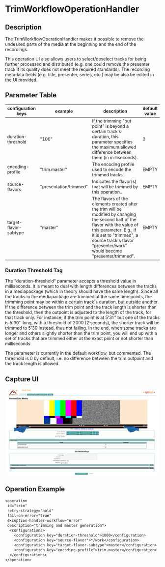 # TrimWorkflowOperationHandler

## Description

The TrimWorkflowOperationHandler makes it possible to remove the undesired parts of the media at the beginning and the
end of the recordings.

This operation UI also allows users to select/deselect tracks for being further processed and distributed (e.g. one
could remove the presenter track if its quality does not meet the required standards). The recording metadata fields
(e.g. title, presenter, series, etc.) may be also be edited in the UI provided.

## Parameter Table

|configuration keys|example|description|default value|
|------------------|-------|-----------|-------------|
|duration-threshold	|"100"	|If the trimming "out point" is beyond a certain track's duration, this parameter specifies the maximum allowed difference between them (in milliseconds).|0|
|encoding-profile	|"trim.master"	|The encoding profile used to encode the trimmed tracks.	|EMPTY|
|source-flavors |"presentation/trimmed" |Indicates the flavor(s) that will be trimmed by this operation..|EMPTY|
|target-flavor-subtype	|"master"	|The flavors of the elements created after the trim will be modified by changing the second half of the flavor with the value of this parameter. E.g., if it is set to "trimmed", a source track's flavor "presenter/work" would become "presenter/trimmed".|EMPTY|

### Duration Threshold Tag

The "duration-threshold" parameter  accepts a threshold value in milliseconds. It is meant to deal with length
differences between the tracks in a mediapackage (which in theory should have the same length). Since all the tracks in
the mediapackage are trimmed at the same time points, the trimming point may be within a certain track's duration, but
outside another. If the difference between the trim point and the track length is shorter than the threshold, then the
outpoint is adjusted to the length of the track, for that track only. For instance, if the trim point is at 5'31'' but
one of the tracks is 5'30'' long, with a threshold of 2000 (2 seconds), the shorter track will be trimmed to 5'30
instead, thus not failing. In the end, when some tracks are longer and others slightly shorter than the trim point, you
will end up with a set of tracks that are trimmed either at the exact point or not shorter than <threshold> milliseconds

The parameter is currently in the default workflow, but commented. The threshold is 0 by default, i.e. no difference
between the trim outpoint and the track length is allowed.


## Capture UI

![Trim UI](trim.png)

## Operation Example

    <operation
     id="trim"
     retry-strategy="hold"
     fail-on-error="true"
     exception-handler-workflow="error"
     description="trimming and master generation">
      <configurations>
        <configuration key="duration-threshold">1000</configuration>
        <configuration key="source-flavor">*/work</configuration>
        <configuration key="target-flavor-subtype">master</configuration>
        <configuration key="encoding-profile">trim.master</configuration>
      </configurations>
    </operation>
